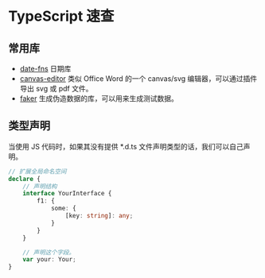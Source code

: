 # TypeScript 速查

## 常用库

- [date-fns](https://github.com/date-fns/date-fns) 日期库
- [canvas-editor](https://github.com/Hufe921/canvas-editor) 类似 Office Word 的一个 canvas/svg 编辑器，可以通过插件导出 svg 或 pdf 文件。
- [faker](https://github.com/faker-js/faker) 生成伪造数据的库，可以用来生成测试数据。

## 类型声明

当使用 JS 代码时，如果其没有提供 *.d.ts 文件声明类型的话，我们可以自己声明。

```ts
// 扩展全局命名空间
declare {
    // 声明结构
    interface YourInterface {
        f1: {
            some: {
                [key: string]: any;
            }
        }
    }

    // 声明这个字段。
    var your: Your;
}
```